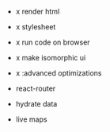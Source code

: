 - x render html
- x stylesheet
- x run code on browser 
- x make isomorphic ui
- x :advanced optimizations 

- react-router
- hydrate data 
- live maps 
